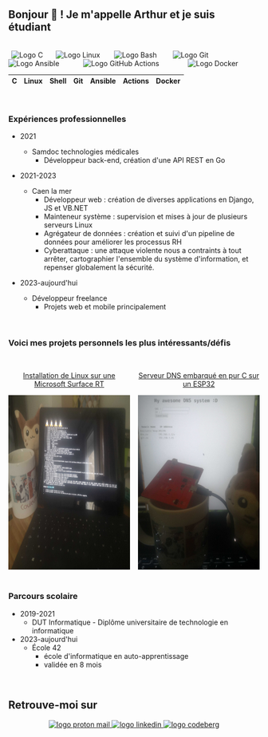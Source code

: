 ## Bonjour 👋 ! Je m'appelle Arthur et je suis étudiant

<br/>

<div style="display: inline;">
<img width="2" />
<img src="https://cdn.jsdelivr.net/gh/devicons/devicon/icons/c/c-original.svg" height="30" alt="Logo C"  />
<img width="18" />
<img src="https://cdn.jsdelivr.net/gh/devicons/devicon/icons/linux/linux-original.svg" height="30" alt="Logo Linux"  />
<img width="20" />
<img src="https://cdn.jsdelivr.net/gh/devicons/devicon/icons/bash/bash-original.svg" height="30" alt="Logo Bash"  />
<img width="24" />
<img src="https://cdn.jsdelivr.net/gh/devicons/devicon/icons/git/git-original.svg" height="30" alt="Logo Git"  />
<img width="32" />
<img src="https://cdn.jsdelivr.net/gh/devicons/devicon/icons/ansible/ansible-original.svg" height="30" alt="Logo Ansible"  />
<img width="40" />
<img src="https://cdn.jsdelivr.net/gh/devicons/devicon/icons/githubactions/githubactions-original.svg" height="30" alt="Logo GitHub Actions"  />
<img width="50" />
<img src="https://cdn.jsdelivr.net/gh/devicons/devicon/icons/docker/docker-original.svg" height="30" alt="Logo Docker"  />
</div>

| C | Linux | Shell | Git | Ansible | Actions | Docker |
|---|---|---|---|---|---|---|

<br/>

### Expériences professionnelles

 - 2021 
    - Samdoc technologies médicales
        - Développeur back-end, création d'une API REST en Go

 - 2021-2023
   - Caen la mer
     - Développeur web : création de diverses applications en Django, JS et VB.NET
     - Mainteneur système : supervision et mises à jour de plusieurs serveurs Linux
     - Agrégateur de données : création et suivi d'un pipeline de données pour améliorer les processus RH
     - Cyberattaque : une attaque violente nous a contraints à tout arrêter, cartographier l'ensemble du système d'information, et repenser globalement la sécurité.

 - 2023-aujourd'hui
    - Développeur freelance
      - Projets web et mobile principalement

<br/>

### Voici mes projets personnels les plus intéressants/défis

<br/>

<div style="display: grid; grid-template-columns: repeat(2, 1fr); text-align: center; row-gap: 2rem; column-gap: 1rem;">
  <div>
    <a href="https://github.com/boyreau/Linux_Surface_RT">
      <p> Installation de Linux sur une Microsoft Surface RT </p>
      <img height="350px" src="https://github.com/boyreau/boyreau/blob/main/imgs/Linux_Surface_RT.jpg?raw=true"/>
    </a>
  </div>
  
  <div>
    <a href="https://github.com/boyreau/esp32-dns">
      <p> Serveur DNS embarqué en pur C sur un ESP32 </p>
      <img height="350px" src="https://github.com/boyreau/boyreau/blob/main/imgs/ESP32_DNS.jpg?raw=true"/>
    </a>
  </div>
</div>

<br/>

### Parcours scolaire

 - 2019-2021
   - DUT Informatique - Diplôme universitaire de technologie en informatique
 - 2023-aujourd'hui
   - École 42
     - école d'informatique en auto-apprentissage
     - validée en 8 mois

<br/>

<h2> Retrouve-moi sur </h2>

<div align="center">
  <a href="mailto:bnzlvosnb@mozmail.com">
    <img src="https://img.shields.io/static/v1?message=ProtonMail&logo=protonmail&label=&color=6D4AFF&logoColor=white&labelColor=&style=for-the-badge" height="35" alt="logo proton mail"  />
  </a>
  <a href="https://www.linkedin.com/in/arthur-b-346985283">
    <img src="https://img.shields.io/static/v1?message=LinkedIn&logo=linkedin&label=&color=0077B5&logoColor=white&labelColor=&style=for-the-badge" height="35" alt="logo linkedin"  />
  </a>
  <a href="https://codeberg.org/zo">
    <img src="https://img.shields.io/static/v1?message=Codeberg&logo=codeberg&label=&color=4793CC&logoColor=white&labelColor=&style=for-the-badge" height="35" alt="logo codeberg"  />
  </a>
</div>
